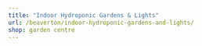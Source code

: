 ```yaml
---
title: "Indoor Hydroponic Gardens & Lights"
url: /beaverton/indoor-hydroponic-gardens-and-lights/
shop: garden centre
---
```

